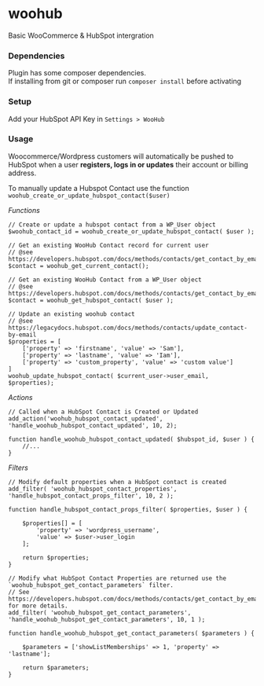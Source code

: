 # woohub
Basic WooCommerce & HubSpot intergration

### Dependencies

Plugin has some composer dependencies.  
If installing from git or composer run `composer install` before activating 

### Setup

Add your HubSpot API Key in `Settings > WooHub` 

### Usage

Woocommerce/Wordpress customers will automatically be pushed to HubSpot when a user **registers, logs in or updates** their account or billing address.

To manually update a Hubspot Contact use the function `woohub_create_or_update_hubspot_contact($user)`

*Functions*

```
// Create or update a hubspot contact from a WP_User object
$woohub_contact_id = woohub_create_or_update_hubspot_contact( $user );

// Get an existing WooHub Contact record for current user
// @see https://developers.hubspot.com/docs/methods/contacts/get_contact_by_email
$contact = woohub_get_current_contact();

// Get an existing WooHub Contact from a WP_User object
// @see https://developers.hubspot.com/docs/methods/contacts/get_contact_by_email
$contact = woohub_get_hubspot_contact( $user );

// Update an existing woohub contact
// @see https://legacydocs.hubspot.com/docs/methods/contacts/update_contact-by-email 
$properties = [
    ['property' => 'firstname', 'value' => 'Sam'], 
    ['property' => 'lastname', 'value' => 'Iam'],
    ['property' => 'custom_property', 'value' => 'custom value']
]
woohub_update_hubspot_contact( $current_user->user_email, $properties);
```

*Actions*

```
// Called when a HubSpot Contact is Created or Updated
add_action('woohub_hubspot_contact_updated', 'handle_woohub_hubspot_contact_updated', 10, 2);

function handle_woohub_hubspot_contact_updated( $hubspot_id, $user ) { 
    //... 
}
```

*Filters*

```
// Modify default properties when a HubSpot contact is created
add_filter( 'woohub_hubspot_contact_properties', 'handle_hubspot_contact_props_filter', 10, 2 );

function handle_hubspot_contact_props_filter( $properties, $user ) {

    $properties[] = [
        'property' => 'wordpress_username',
        'value' => $user->user_login
    ];

    return $properties;
}

```

```
// Modify what HubSpot Contact Properties are returned use the `woohub_hubspot_get_contact_parameters` filter.
// See https://developers.hubspot.com/docs/methods/contacts/get_contact_by_email  for more details.
add_filter( 'woohub_hubspot_get_contact_parameters', 'handle_woohub_hubspot_get_contact_parameters', 10, 1 );

function handle_woohub_hubspot_get_contact_parameters( $parameters ) {

    $parameters = ['showListMemberships' => 1, 'property' => 'lastname'];

    return $parameters;
}
```
